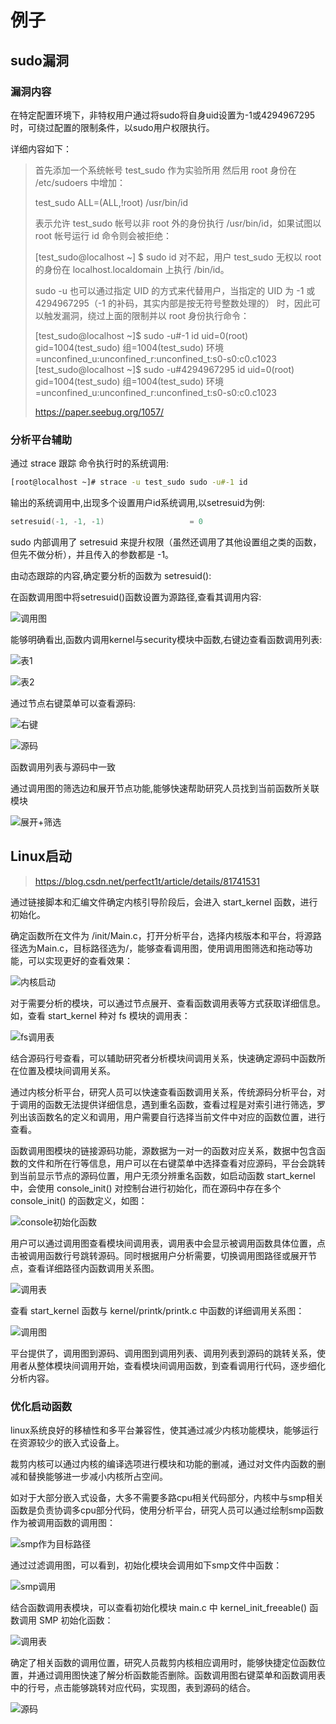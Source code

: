 # 例子

## sudo漏洞

### 漏洞内容

在特定配置环境下，非特权用户通过将sudo将自身uid设置为-1或4294967295时，可绕过配置的限制条件，以sudo用户权限执行。

详细内容如下：

> 首先添加一个系统帐号 test_sudo 作为实验所用
> 然后用 root 身份在 /etc/sudoers 中增加：
>
> test_sudo ALL=(ALL,!root) /usr/bin/id
>
> 表示允许 test_sudo 帐号以非 root 外的身份执行 /usr/bin/id，如果试图以 root 帐号运行 id 命令则会被拒绝：
>
> [test_sudo@localhost ~] $ sudo id
> 对不起，用户 test_sudo 无权以 root 的身份在 localhost.localdomain 上执行 /bin/id。
>
> sudo -u 也可以通过指定 UID 的方式来代替用户，当指定的 UID 为 -1 或 4294967295（-1 的补码，其实内部是按无符号整数处理的） 时，因此可以触发漏洞，绕过上面的限制并以 root 身份执行命令：
>
> [test_sudo@localhost ~]$ sudo -u#-1 id
> uid=0(root) gid=1004(test_sudo) 组=1004(test_sudo) 环境=unconfined_u:unconfined_r:unconfined_t:s0-s0:c0.c1023
> [test_sudo@localhost ~]$ sudo -u#4294967295 id
> uid=0(root) gid=1004(test_sudo) 组=1004(test_sudo) 环境=unconfined_u:unconfined_r:unconfined_t:s0-s0:c0.c1023
>
> <https://paper.seebug.org/1057/>

### 分析平台辅助

通过 strace 跟踪 命令执行时的系统调用:

```sh
[root@localhost ~]# strace -u test_sudo sudo -u#-1 id
```

输出的系统调用中,出现多个设置用户id系统调用,以setresuid为例:

```c
setresuid(-1, -1, -1)                   = 0
```

sudo 内部调用了 setresuid 来提升权限（虽然还调用了其他设置组之类的函数，但先不做分析），并且传入的参数都是 -1。

由动态跟踪的内容,确定要分析的函数为 setresuid():

在函数调用图中将setresuid()函数设置为源路径,查看其调用内容:

![调用图](https://raw.githubusercontent.com/sx807/img-url-personal/master/img_20200512171120.png)

能够明确看出,函数内调用kernel与security模块中函数,右键边查看函数调用列表:

![表1](https://raw.githubusercontent.com/sx807/img-url-personal/master/img_20200512171607.png)

![表2](https://raw.githubusercontent.com/sx807/img-url-personal/master/img_20200512171642.png)

通过节点右键菜单可以查看源码:

![右键](https://raw.githubusercontent.com/sx807/img-url-personal/master/img_20200512182406.png)

![源码](https://raw.githubusercontent.com/sx807/img-url-personal/master/img_20200512182512.png)

函数调用列表与源码中一致

通过调用图的筛选边和展开节点功能,能够快速帮助研究人员找到当前函数所关联模块

![展开+筛选](https://raw.githubusercontent.com/sx807/img-url-personal/master/img_20200512185521.png)

## Linux启动

> <https://blog.csdn.net/perfect1t/article/details/81741531>

通过链接脚本和汇编文件确定内核引导阶段后，会进入 start_kernel 函数，进行初始化。

确定函数所在文件为 /init/Main.c，打开分析平台，选择内核版本和平台，将源路径选为Main.c，目标路径选为/，能够查看调用图，使用调用图筛选和拖动等功能，可以实现更好的查看效果：

![内核启动](https://raw.githubusercontent.com/sx807/img-url-personal/master/img_20200513112809.png)

对于需要分析的模块，可以通过节点展开、查看函数调用表等方式获取详细信息。如，查看 start_kernel 种对 fs 模块的调用表：

![fs调用表](https://raw.githubusercontent.com/sx807/img-url-personal/master/img_20200513124421.png)

结合源码行号查看，可以辅助研究者分析模块间调用关系，快速确定源码中函数所在位置及模块间调用关系。

通过内核分析平台，研究人员可以快速查看函数调用关系，传统源码分析平台，对于调用的函数无法提供详细信息，遇到重名函数，查看过程是对索引进行筛选，罗列出该函数名的定义和调用，用户需要自行选择当前文件中对应的函数位置，进行查看。

函数调用图模块的链接源码功能，源数据为一对一的函数对应关系，数据中包含函数的文件和所在行等信息，用户可以在右键菜单中选择查看对应源码，平台会跳转到当前显示节点的源码位置，用户无须分辨重名函数，如启动函数 start_kernel 中，会使用 console_init() 对控制台进行初始化，而在源码中存在多个 console_init() 的函数定义，如图：

![console初始化函数](https://raw.githubusercontent.com/sx807/img-url-personal/master/img_20200518133441.png)

用户可以通过调用图查看模块间调用表，调用表中会显示被调用函数具体位置，点击被调用函数行号跳转源码。同时根据用户分析需要，切换调用图路径或展开节点，查看详细路径内函数调用关系图。

![调用表](https://raw.githubusercontent.com/sx807/img-url-personal/master/img_20200518134035.png)

查看 start_kernel 函数与 kernel/printk/printk.c 中函数的详细调用关系图：

![调用图](https://raw.githubusercontent.com/sx807/img-url-personal/master/img_20200518144350.png)

平台提供了，调用图到源码、调用图到调用列表、调用列表到源码的跳转关系，使用者从整体模块间调用开始，查看模块间调用函数，到查看调用行代码，逐步细化分析内容。

### 优化启动函数

linux系统良好的移植性和多平台兼容性，使其通过减少内核功能模块，能够运行在资源较少的嵌入式设备上。

裁剪内核可以通过内核的编译选项进行模块和功能的删减，通过对文件内函数的删减和替换能够进一步减小内核所占空间。

如对于大部分嵌入式设备，大多不需要多路cpu相关代码部分，内核中与smp相关函数是负责协调多cpu部分代码，使用分析平台，研究人员可以通过绘制smp函数作为被调用函数的调用图：

![smp作为目标路径](https://raw.githubusercontent.com/sx807/img-url-personal/master/img_20200518170150.png)

通过过滤调用图，可以看到，初始化模块会调用如下smp文件中函数：

![smp调用](https://raw.githubusercontent.com/sx807/img-url-personal/master/img_20200518170815.png)

结合函数调用表模块，可以查看初始化模块 main.c 中 kernel_init_freeable() 函数调用 SMP 初始化函数：

![调用表](https://raw.githubusercontent.com/sx807/img-url-personal/master/img_20200518171018.png)

确定了相关函数的调用位置，研究人员裁剪内核相应调用时，能够快捷定位函数位置，并通过调用图快速了解分析函数能否删除。函数调用图右键菜单和函数调用表中的行号，点击能够跳转对应代码，实现图，表到源码的结合。

![源码](https://raw.githubusercontent.com/sx807/img-url-personal/master/img_20200518172753.png)
